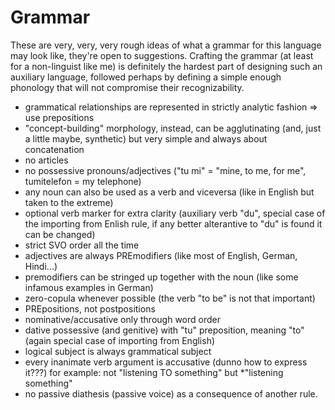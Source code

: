 # Grammar

These are very, very, very rough ideas of what a grammar for this language may look like, they're open to suggestions. Crafting the grammar (at least for a non-linguist like me) is definitely the hardest part of designing such an auxiliary language, followed perhaps by defining a simple enough phonology that will not compromise their recognizability.

- grammatical relationships are represented in strictly analytic fashion => use prepositions
- "concept-building" morphology, instead, can be agglutinating (and, just a little maybe, synthetic) but very simple and always about concatenation
- no articles
- no possessive pronouns/adjectives ("tu mi" = "mine, to me, for me", tumitelefon = my telephone)
- any noun can also be used as a verb and viceversa (like in English but taken to the extreme)
- optional verb marker for extra clarity (auxiliary verb "du", special case of the importing from Enlish rule, if any better alterantive to "du" is found it can be changed)
- strict SVO order all the time
- adjectives are always PREmodifiers (like most of English, German, Hindi...)
- premodifiers can be stringed up together with the noun (like some infamous examples in German)
- zero-copula whenever possible (the verb "to be" is not that important)
- PREpositions, not postpositions
- nominative/accusative only through word order
- dative possessive (and genitive) with "tu" preposition, meaning "to" (again special case of importing from English)
- logical subject is always grammatical subject
- every inanimate verb argument is accusative (dunno how to express it???) for example: not "listening TO something" but *"listening something"
- no passive diathesis (passive voice) as a consequence of another rule.